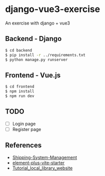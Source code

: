 # django-vue3-exercise
An exercise with django + vue3

## Backend - Django

```bash
$ cd backend
$ pip install -r ../requirements.txt
$ python manage.py runserver
```


## Frontend - Vue.js
```bash
$ cd frontend
$ npm install 
$ npm run dev
```


## TODO
- [ ] Login page
- [ ] Register page

## References
- [Shipping-System-Management](https://github.com/NgoQuocBao1010/Shipping-System-Management/)
- [element-plus-vite-starter](https://github.com/element-plus/element-plus-vite-starter)
- [Tutorial_local_library_website](https://developer.mozilla.org/en-US/docs/Learn/Server-side/Django/Tutorial_local_library_website)
